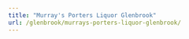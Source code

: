 ```yaml
---
title: "Murray's Porters Liquor Glenbrook"
url: /glenbrook/murrays-porters-liquor-glenbrook/
---
```

